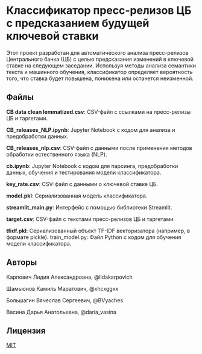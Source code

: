 # Классификатор пресс-релизов ЦБ с предсказанием будущей ключевой ставки


Этот проект разработан для автоматического анализа пресс-релизов Центрального банка (ЦБ) с целью предсказания изменений в ключевой ставке на следующем заседании. Используя методы анализа семантики текста и машинного обучения, классификатор определяет вероятность того, что ставка будет повышена, понижена или останется неизменной.

## Файлы

**CB data clean lemmatized.csv**: CSV-файл с ссылками на пресс-релизы ЦБ и таргетами.

**CB_releases_NLP.ipynb**: Jupyter Notebook с кодом для анализа и предобработки данных.

**CB_releases_nlp.csv**: CSV-файл с данными после применения методов обработки естественного языка (NLP).

**cb.ipynb**: Jupyter Notebook с кодом для парсинга, предобработки данных, обучения и тестирования модели классификатора.

**key_rate.csv**: CSV-файл с данными о ключевой ставке ЦБ.

**model.pkl**: Сериализованная модель классификатора.


**streamlit_main.py**: Интерфейс с помощью библиотеки Streamlit.

**target.csv**: CSV-файл с текстами пресс-релизов ЦБ и таргетами.

**tfidf.pkl**: Сериализованный объект TF-IDF векторизатора (например, в формате pickle).
train_model.py: Файл Python с кодом для обучения модели классификатора.

## Авторы

Карпович Лидия Александровна, @lidakarpovich

Шамьюнов Камиль Маратович, @xhcxggxx

Большагин Вячеслав Сергеевич, @BVyaches

Васина Дарья Анатольевна, @daria_vasina

## Лицензия

[MIT](https://choosealicense.com/licenses/mit/)
